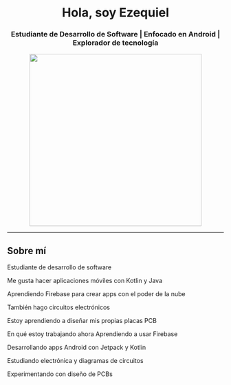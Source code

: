 <h1 align="center">Hola, soy Ezequiel</h1>
<h3 align="center">Estudiante de Desarrollo de Software | Enfocado en Android | Explorador de tecnología</h3>

<p align="center">
  <img src="[imagen.png](https://tenor.com/es-419/view/cat-guitar-meme-goofy-cat-meme-gif-7268809284997374999)" width="400">
</p>


---
## Sobre mí

Estudiante de desarrollo de software

Me gusta hacer aplicaciones móviles con Kotlin y Java

Aprendiendo Firebase para crear apps con el poder de la nube

También hago circuitos electrónicos

Estoy aprendiendo a diseñar mis propias placas PCB

En qué estoy trabajando ahora
Aprendiendo a usar Firebase

Desarrollando apps Android con Jetpack y Kotlin

Estudiando electrónica y diagramas de circuitos

Experimentando con diseño de PCBs
